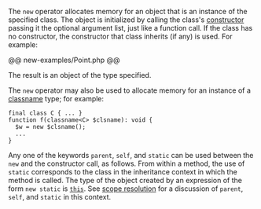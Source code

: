 The `new` operator allocates memory for an object that is an instance of the specified class.  The object is initialized by calling the
class's [constructor](../classes/constructors.md) passing it the optional argument list, just like a function call. If the class has no
constructor, the constructor that class inherits (if any) is used.  For example:

@@ new-examples/Point.php @@

The result is an object of the type specified.

The `new` operator may also be used to allocate memory for an instance of a [classname](../built-in-types/classname.md) type; for example:

```Hack
final class C { ... }
function f(classname<C> $clsname): void {
  $w = new $clsname();
  ...
}
```

Any one of the keywords `parent`, `self`, and `static` can be used between the `new` and the constructor call, as follows. From within a
method, the use of `static` corresponds to the class in the inheritance context in which the method is called. The type of the object
created by an expression of the form `new static` is
[`this`](../built-in-types/this.md). See [scope resolution](scope-resolution.md) for a discussion of `parent`,
`self`, and `static` in this context.
